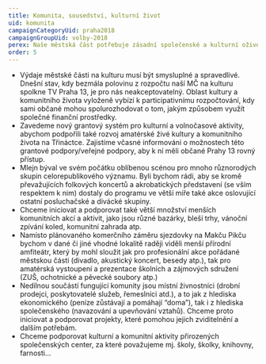 ```yaml
---
title: Komunita, sousedství, kulturní život
uid: komunita
campaignCategoryUid: praha2018
campaignGroupUid: volby-2018
perex: Naše městská část potřebuje zásadní společenské a kulturní oživení. Za kulturou a zábavou dnes lidé jezdí především do jiných městských částí, v horším případě se pro mnohé stávají jedinými zdroji zábavy nákupní centra a restaurace. I tato zařízení samozřejmě hrají ve společenském životě svoji roli, rozhodně ale nemohou pokrýt potřeby většiny věkových a zájmových skupin. Z našeho pohledu je proto třeba, aby byl kulturní a komunitní život na Třináctce tak pestrý a různorodý, jak pestré a různorodé jsou osobnosti a zájmy lidí, kteří zde žijí. Chceme rozšířit kulturní nabídku jak skrze oživení programové nabídky KD Mlejn a Spolkového domu Stodůlky, tak větší podporou různých akcí, které známe z jiných městských částí (Zažít město jinak, sousedské slavnosti atp.). Oproti dnešku bychom chtěli výrazně více finančně podpořit také kulturní a společenské akce a aktivity místních zájmových spolků, občanských iniciativ i aktivních jednotlivců, protože čím více lidí se do společenského života zapojí, tím více budeme žít spolu a ne jen vedle sebe.
order: 5
---
```


* Výdaje městské části na kulturu musí být smysluplné a spravedlivé. Dnešní stav, kdy bezmála polovinu z rozpočtu naší MČ  na kulturu spolkne TV Praha 13, je pro nás neakceptovatelný. Oblast kultury a komunitního života vyloženě vybízí k participativnímu rozpočtování, kdy sami občané mohou spolurozhodovat o tom, jakým způsobem využít společné finanční prostředky.
* Zavedeme nový grantový systém pro kulturní a volnočasové aktivity, abychom podpořili také rozvoj amatérské živé kultury a komunitního života na Třináctce. Zajistíme včasné informování o možnostech této grantové podpory/veřejné podpory, aby k ní měli občané Prahy 13 rovný přístup.
* Mlejn býval ve svém počátku oblíbenou scénou pro mnoho různorodých skupin celorepublikového významu. Byli bychom rádi, aby se kromě převažujících folkových koncertů a akrobatických představení (se vším respektem k nim) dostaly do programu ve větší míře také akce oslovující ostatní  posluchačské a divácké skupiny.
* Chceme iniciovat a podporovat také větší množství menších komunitních akcí a aktivit, jako jsou různé bazárky, bleší trhy, vánoční zpívání koled, komunitní zahrada atp.
* Namísto plánovaného komerčního záměru sjezdovky na Makču Pikču bychom v dané či jiné vhodné lokalitě raději viděli menší přírodní amfiteátr, který by mohl sloužit jak pro profesionální akce pořádané městskou části (divadlo, akustický koncert, besedy atp.), tak pro amatérská vystoupení a prezentace školních a zájmových sdružení (ZUŠ, ochotnické a pěvecké soubory atp.)
* Nedílnou součástí fungující komunity jsou místní živnostníci (drobní prodejci, poskytovatelé služeb, řemeslníci atd.), a to jak z hlediska ekonomického (peníze zůstávají a pomáhají “doma”), tak i z hlediska společenského (navazování a upevňování vztahů). Chceme proto iniciovat a podporovat projekty, které pomohou jejich zviditelnění a dalším potřebám.
* Chceme podporovat kulturní a komunitní aktivity přirozených společenských center, za které považujeme mj. školy, školky, knihovny, farnosti…
